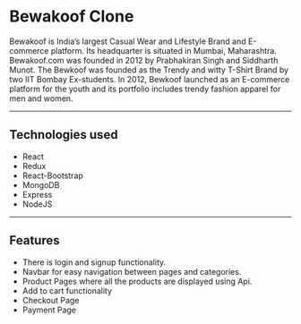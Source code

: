 # Bewakoof Clone
Bewakoof is India’s largest Casual Wear and Lifestyle Brand and E-commerce platform. Its headquarter is situated in Mumbai, Maharashtra. 
Bewakoof.com was founded in 2012 by Prabhakiran Singh and Siddharth Munot.
The Bewkoof was founded as the Trendy and witty T-Shirt Brand by two IIT Bombay Ex-students. 
In 2012, Bewkoof launched as an E-commerce platform for the youth and its portfolio includes trendy fashion apparel for men and women.

<hr />

## Technologies used
- React
- Redux
- React-Bootstrap
- MongoDB
- Express
- NodeJS

<hr/>

## Features
- There is login and signup functionality.
- Navbar for easy navigation between pages and categories.
- Product Pages where all the products are displayed using Api.
- Add to cart functionality
- Checkout Page
- Payment Page


<br/>

